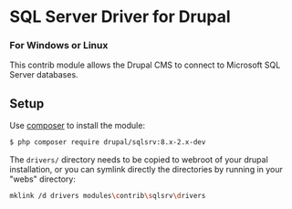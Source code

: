 SQL Server Driver for Drupal
=====================

### For Windows or Linux

This contrib module allows the Drupal CMS to connect to Microsoft SQL Server databases.

Setup
-----

Use [composer](http://getcomposer.org) to install the module:

```bash
$ php composer require drupal/sqlsrv:8.x-2.x-dev
```

The `drivers/` directory needs to be copied to webroot of your drupal installation, or you can symlink directly the directories by running in your "webs" directory:

```bash
mklink /d drivers modules\contrib\sqlsrv\drivers
```

